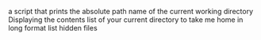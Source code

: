 a script that prints the absolute path name of the current working directory
Displaying the contents list of your current directory
to take me home
in long format
list hidden files
